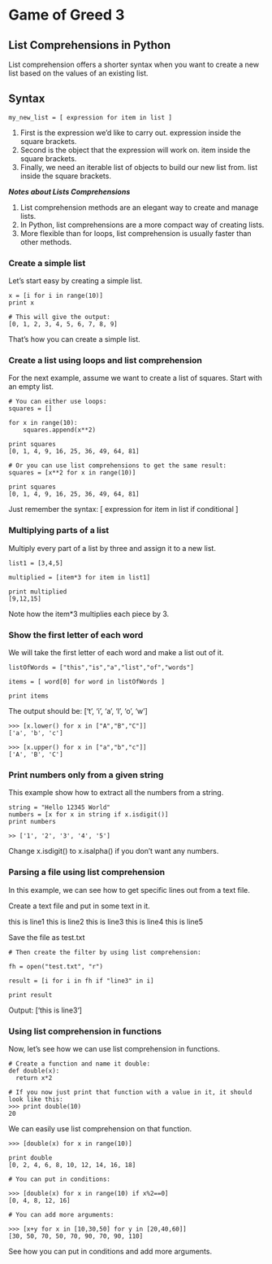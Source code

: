 # Game of Greed 3

## List Comprehensions in Python

List comprehension offers a shorter syntax when you want to create a new list based on the values of an existing list.

## Syntax

```
my_new_list = [ expression for item in list ]
```

1. First is the expression we’d like to carry out. expression inside the square brackets.
2. Second is the object that the expression will work on. item inside the square brackets.
3. Finally, we need an iterable list of objects to build our new list from. list inside the square brackets.

**_Notes about Lists Comprehensions_**

1. List comprehension methods are an elegant way to create and manage lists.
2. In Python, list comprehensions are a more compact way of creating lists.
3. More flexible than for loops, list comprehension is usually faster than other methods.

### Create a simple list

Let’s start easy by creating a simple list.

```
x = [i for i in range(10)]
print x

# This will give the output:
[0, 1, 2, 3, 4, 5, 6, 7, 8, 9]
```

That’s how you can create a simple list.

### Create a list using loops and list comprehension

For the next example, assume we want to create a list of squares. Start with an empty list.

```
# You can either use loops:
squares = []

for x in range(10):
    squares.append(x**2)

print squares
[0, 1, 4, 9, 16, 25, 36, 49, 64, 81]

# Or you can use list comprehensions to get the same result:
squares = [x**2 for x in range(10)]

print squares
[0, 1, 4, 9, 16, 25, 36, 49, 64, 81]
```

Just remember the syntax: [ expression for item in list if conditional ]

### Multiplying parts of a list

Multiply every part of a list by three and assign it to a new list.

```
list1 = [3,4,5]

multiplied = [item*3 for item in list1]

print multiplied
[9,12,15]
```

Note how the item\*3 multiplies each piece by 3.

### Show the first letter of each word

We will take the first letter of each word and make a list out of it.

```
listOfWords = ["this","is","a","list","of","words"]

items = [ word[0] for word in listOfWords ]

print items
```

The output should be: [‘t’, ‘i’, ‘a’, ‘l’, ‘o’, ‘w’]

```
>>> [x.lower() for x in ["A","B","C"]]
['a', 'b', 'c']

>>> [x.upper() for x in ["a","b","c"]]
['A', 'B', 'C']
```

### Print numbers only from a given string

This example show how to extract all the numbers from a string.

```
string = "Hello 12345 World"
numbers = [x for x in string if x.isdigit()]
print numbers

>> ['1', '2', '3', '4', '5']
```

Change x.isdigit() to x.isalpha() if you don’t want any numbers.

### Parsing a file using list comprehension

In this example, we can see how to get specific lines out from a text file.

Create a text file and put in some text in it.

this is line1
this is line2
this is line3
this is line4
this is line5

Save the file as test.txt

```
# Then create the filter by using list comprehension:

fh = open("test.txt", "r")

result = [i for i in fh if "line3" in i]

print result
```

Output: [‘this is line3‘]

### Using list comprehension in functions

Now, let’s see how we can use list comprehension in functions.

```
# Create a function and name it double:
def double(x):
  return x*2

# If you now just print that function with a value in it, it should look like this:
>>> print double(10)
20
```

We can easily use list comprehension on that function.

```
>>> [double(x) for x in range(10)]

print double
[0, 2, 4, 6, 8, 10, 12, 14, 16, 18]

# You can put in conditions:

>>> [double(x) for x in range(10) if x%2==0]
[0, 4, 8, 12, 16]

# You can add more arguments:

>>> [x+y for x in [10,30,50] for y in [20,40,60]]
[30, 50, 70, 50, 70, 90, 70, 90, 110]
```

See how you can put in conditions and add more arguments.

